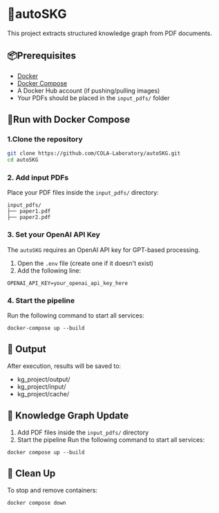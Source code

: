 # 🌿autoSKG

This project extracts structured knowledge graph from PDF documents.

## 📦Prerequisites
 - [Docker](https://www.docker.com/products/docker-desktop)
 - [Docker Compose](https://docs.docker.com/compose/)
 - A Docker Hub account (if pushing/pulling images)
 - Your PDFs should be placed in the ``input_pdfs/`` folder

## 🐳Run with Docker Compose
### 1.Clone the repository

```bash
git clone https://github.com/COLA-Laboratory/autoSKG.git
cd autoSKG
```

### 2. Add input PDFs
Place your PDF files inside the ``input_pdfs/`` directory:
```
input_pdfs/
├── paper1.pdf
├── paper2.pdf
```

### 3. Set your OpenAI API Key

The `autoSKG` requires an OpenAI API key for GPT-based processing.

1. Open the `.env` file (create one if it doesn't exist)
2. Add the following line:

```env
OPENAI_API_KEY=your_openai_api_key_here
```

### 4. Start the pipeline
Run the following command to start all services:

```
docker-compose up --build
```

## 📂 Output
After execution, results will be saved to:
  - kg_project/output/
  - kg_project/input/
  - kg_project/cache/

## 🐙 Knowledge Graph Update
1. Add PDF files inside the ``input_pdfs/`` directory
2. Start the pipeline
Run the following command to start all services:

```
docker compose up --build
```

## 🧹 Clean Up
To stop and remove containers:

```
docker compose down
```
